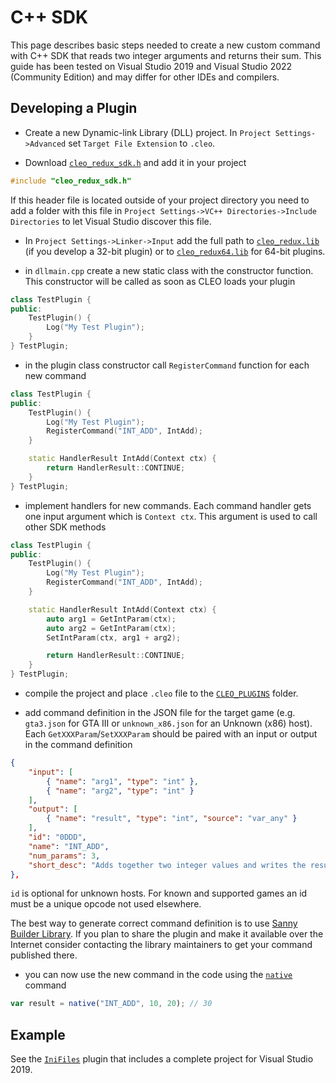# C++ SDK

This page describes basic steps needed to create a new custom command with C++ SDK that reads two integer arguments and returns their sum. 
This guide has been tested on Visual Studio 2019 and Visual Studio 2022 (Community Edition) and may differ for other IDEs and compilers.

## Developing a Plugin


- Create a new Dynamic-link Library (DLL) project. In `Project Settings->Advanced` set `Target File Extension` to `.cleo`.

- Download [`cleo_redux_sdk.h`](https://raw.githubusercontent.com/cleolibrary/CLEO-Redux/master/plugins/SDK/cleo_redux_sdk.h) and add it in your project

```cpp
#include "cleo_redux_sdk.h"
```

If this header file is located outside of your project directory you need to add a folder with this file in `Project Settings->VC++ Directories->Include Directories` to let Visual Studio discover this file.

- In `Project Settings->Linker->Input` add the full path to [`cleo_redux.lib`](https://github.com/cleolibrary/CLEO-Redux/raw/master/plugins/SDK/cleo_redux.lib) (if you develop a 32-bit plugin) or to [`cleo_redux64.lib`](https://github.com/cleolibrary/CLEO-Redux/blob/master/plugins/SDK/cleo_redux64.lib) for 64-bit plugins.

- in `dllmain.cpp` create a new static class with the constructor function. This constructor will be called as soon as CLEO loads your plugin

```cpp
class TestPlugin {
public:
	TestPlugin() {
		Log("My Test Plugin");
	}
} TestPlugin;
```

- in the plugin class constructor call `RegisterCommand` function for each new command

```cpp
class TestPlugin {
public:
	TestPlugin() {
		Log("My Test Plugin");
        RegisterCommand("INT_ADD", IntAdd);
	}

    static HandlerResult IntAdd(Context ctx) {
        return HandlerResult::CONTINUE;
    }
} TestPlugin;
```

- implement handlers for new commands. Each command handler gets one input argument which is `Context ctx`. This argument is used to call other SDK methods

```cpp
class TestPlugin {
public:
	TestPlugin() {
		Log("My Test Plugin");
        RegisterCommand("INT_ADD", IntAdd);
	}

    static HandlerResult IntAdd(Context ctx) {
        auto arg1 = GetIntParam(ctx);
        auto arg2 = GetIntParam(ctx);
        SetIntParam(ctx, arg1 + arg2);

        return HandlerResult::CONTINUE;
    }
} TestPlugin;
```

- compile the project and place `.cleo` file to the [`CLEO_PLUGINS`](./installation-plugins.md) folder.

- add command definition in the JSON file for the target game (e.g. `gta3.json` for GTA III or `unknown_x86.json` for an Unknown (x86) host). Each `GetXXXParam`/`SetXXXParam` should be paired with an input or output in the command definition

```json
{
    "input": [
        { "name": "arg1", "type": "int" },
        { "name": "arg2", "type": "int" }
    ],
    "output": [
        { "name": "result", "type": "int", "source": "var_any" }
    ],
    "id": "0DDD",
    "name": "INT_ADD",
    "num_params": 3,
    "short_desc": "Adds together two integer values and writes the result into the variable",
},
```

`id` is optional for unknown hosts. For known and supported games an id must be a unique opcode not used elsewhere.

The best way to generate correct command definition is to use [Sanny Builder Library](https://library.sannybuilder.com/). If you plan to share the plugin and make it available over the Internet consider contacting the library maintainers to get your command published there.

- you can now use the new command in the code using the [`native`](./js-bindings.md#native) command

```js
var result = native("INT_ADD", 10, 20); // 30
``` 

## Example

See the [`IniFiles`](https://library.sannybuilder.com/#/sa_unreal/classes/IniFile) plugin that includes a complete project for Visual Studio 2019.
